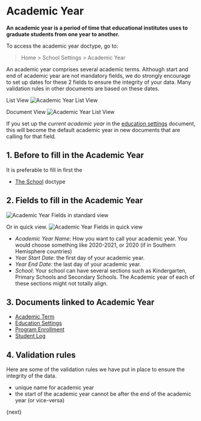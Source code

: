<!-- add-breadcrumbs -->
# Academic Year

**An academic year is a period of time that educational institutes uses to graduate students from one year to another.**

To access the academic year doctype, go to:

> Home > School Settings > Academic Year

An academic year comprises several academic terms.  Although start and end of academic year are not mandatory fields, we do strongly encourage to set up dates for these 2 fields to ensure the integrity of your data.  Many validation rules in other documents are based on these dates.  

List View
 ![Academic Year List View](/docs/assets/img/school-settings/academic-year-listview.png)

Document View
![Academic Year List View](/docs/assets/img/school-settings/academic-year-docview.png)

If you set up the *current academic year* in the [education settings](/docs/user/manual/en/education-settings/education-settings) document, this will become the default academic year in new documents that are calling for that field.

## 1. Before to fill in the Academic Year
It is preferable to fill in first the

* [The School](/docs/user/manual/en/education-settings/school) doctype

## 2. Fields to fill in the Academic Year  

![Academic Year Fields in standard view](/docs/assets/img/school-settings/academic-year-fields.png)

Or in quick view.
![Academic Year Fields in quick view](/docs/assets/img/school-settings/academic-year-fields-2.png)

* *Academic Year Name*: How you want to call your academic year. You would choose something like 2020-2021, or 2020 (if in Southern Hemisphere countries)
* *Year Start Date*: the first day of your academic year.
* *Year End Date*: the last day of your academic year.
* *School*: Your school can have several sections such as Kindergarten, Primary Schools and Secondary Schools. The Academic year of each of these sections might not totally align.  

## 3. Documents linked to Academic Year

* [Academic Term](/docs/user/manual/en/education-settings/03_academic-term)
* [Education Settings](/docs/user/manual/en/education-settings/education-settings)
* [Program Enrollment](/docs/user/manual/en/schedule/program-enrollment)
* [Student Log](/docs/user/manual/en/student/student-log)

## 4. Validation rules
Here are some of the validation rules we have put in place to ensure the integrity of the data.

* unique name for academic year
* the start of the academic year cannot be after the end of the academic year (or vice-versa)


{next}
